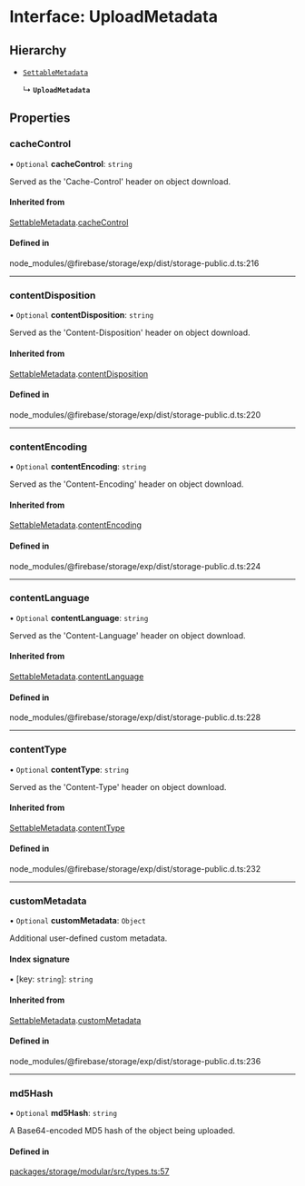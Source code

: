 # Interface: UploadMetadata

## Hierarchy

- [`SettableMetadata`](/reference/storage/interfaces/settablemetadata.md)

  ↳ **`UploadMetadata`**

## Properties

### cacheControl

• `Optional` **cacheControl**: `string`

Served as the 'Cache-Control' header on object download.

#### Inherited from

[SettableMetadata](/reference/storage/interfaces/settablemetadata.md).[cacheControl](/reference/storage/interfaces/settablemetadata.md#cachecontrol)

#### Defined in

node_modules/@firebase/storage/exp/dist/storage-public.d.ts:216

___

### contentDisposition

• `Optional` **contentDisposition**: `string`

Served as the 'Content-Disposition' header on object download.

#### Inherited from

[SettableMetadata](/reference/storage/interfaces/settablemetadata.md).[contentDisposition](/reference/storage/interfaces/settablemetadata.md#contentdisposition)

#### Defined in

node_modules/@firebase/storage/exp/dist/storage-public.d.ts:220

___

### contentEncoding

• `Optional` **contentEncoding**: `string`

Served as the 'Content-Encoding' header on object download.

#### Inherited from

[SettableMetadata](/reference/storage/interfaces/settablemetadata.md).[contentEncoding](/reference/storage/interfaces/settablemetadata.md#contentencoding)

#### Defined in

node_modules/@firebase/storage/exp/dist/storage-public.d.ts:224

___

### contentLanguage

• `Optional` **contentLanguage**: `string`

Served as the 'Content-Language' header on object download.

#### Inherited from

[SettableMetadata](/reference/storage/interfaces/settablemetadata.md).[contentLanguage](/reference/storage/interfaces/settablemetadata.md#contentlanguage)

#### Defined in

node_modules/@firebase/storage/exp/dist/storage-public.d.ts:228

___

### contentType

• `Optional` **contentType**: `string`

Served as the 'Content-Type' header on object download.

#### Inherited from

[SettableMetadata](/reference/storage/interfaces/settablemetadata.md).[contentType](/reference/storage/interfaces/settablemetadata.md#contenttype)

#### Defined in

node_modules/@firebase/storage/exp/dist/storage-public.d.ts:232

___

### customMetadata

• `Optional` **customMetadata**: `Object`

Additional user-defined custom metadata.

#### Index signature

▪ [key: `string`]: `string`

#### Inherited from

[SettableMetadata](/reference/storage/interfaces/settablemetadata.md).[customMetadata](/reference/storage/interfaces/settablemetadata.md#custommetadata)

#### Defined in

node_modules/@firebase/storage/exp/dist/storage-public.d.ts:236

___

### md5Hash

• `Optional` **md5Hash**: `string`

A Base64-encoded MD5 hash of the object being uploaded.

#### Defined in

[packages/storage/modular/src/types.ts:57](https://github.com/invertase/react-native-firebase/blob/3eaa35e5/packages/storage/modular/src/types.ts#L57)
